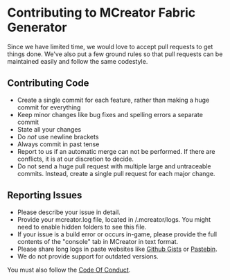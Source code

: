 # Contributing to MCreator Fabric Generator

Since we have limited time, we would love to accept pull requests to get things done. We've also put a few ground rules so that pull requests can be maintained easily and follow the same codestyle.

## Contributing Code
* Create a single commit for each feature, rather than making a huge commit for everything
* Keep minor changes like bug fixes and spelling errors a separate commit
* State all your changes
* Do *not* use newline brackets
* Always commit in past tense
* Report to us if an automatic merge can not be performed. If there are conflicts, it is at our discretion to decide.
* Do not send a huge pull request with multiple large and untraceable commits. Instead, create a single pull request for each major change.

## Reporting Issues
* Please describe your issue in detail.
* Provide your mcreator.log file, located in <Userdir>/.mcreator/logs. You might need to enable hidden folders to see this file.
* If your issue is a build error or occurs in-game, please provide the full contents of the "console" tab in MCreator in text format.
* Please share long logs in paste websites like [Github Gists](https://gist.github.com/) or [Pastebin](https://pastebin.com/).
* We do not provide support for outdated versions.

You must also follow the [Code Of Conduct](https://github.com/ClothCreators/MCreatorFabricGenerator/blob/1.15.2/CODE_OF_CONDUCT.md).
